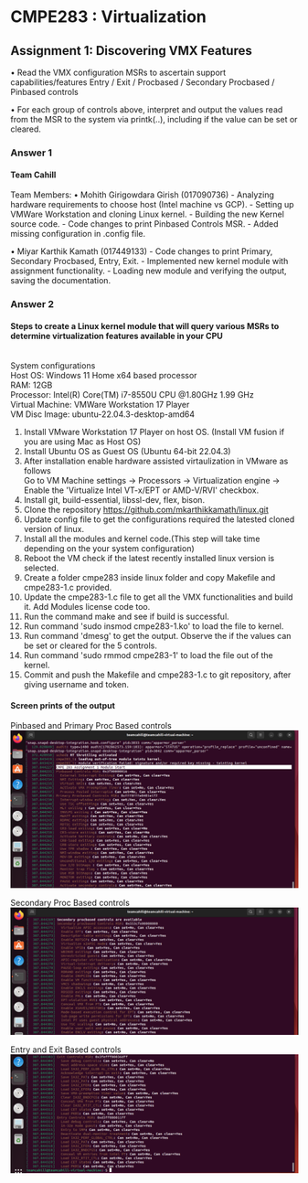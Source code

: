# CMPE283 : Virtualization<br />
## Assignment 1: Discovering VMX Features<br />

• Read the VMX configuration MSRs to ascertain support capabilities/features
Entry / Exit / Procbased / Secondary Procbased / Pinbased controls<br />

• For each group of controls above, interpret and output the values read from the MSR to the system
via printk(..), including if the value can be set or cleared.<br />

### Answer 1

#### Team Cahill

Team Members:
• Mohith Girigowdara Girish (017090736)
	- Analyzing hardware requirements to choose host (Intel machine vs GCP).
	- Setting up VMWare Workstation and cloning Linux kernel.
	- Building the new Kernel source code.
	- Code changes to print Pinbased Controls MSR.
	- Added missing configuration in .config file.

• Miyar Karthik Kamath (017449133)
	- Code changes to print Primary, Secondary Procbased, Entry, Exit.
	- Implemented new kernel module with assignment functionality.
	- Loading new module and verifying the output, saving the documentation.


### Answer 2

#### Steps to create a Linux kernel module that will query various MSRs to determine virtualization features available in your CPU<br />
<br />
System configurations<br />
Host OS: Windows 11 Home x64 based processor<br />
RAM: 12GB <br />
Processor: Intel(R) Core(TM) i7-8550U CPU @1.80GHz 1.99 GHz<br />
Virtual Machine: VMWare Workstation 17 Player<br />
VM Disc Image: ubuntu-22.04.3-desktop-amd64<br />

1) Install VMware Workstation 17 Player on host OS. (Install VM fusion if you are using Mac as Host OS)<br />
2) Install Ubuntu OS as Guest OS (Ubuntu 64-bit 22.04.3) <br />
3) After installation enable hardware assisted virtaulization in VMware as follows <br />
Go to VM Machine settings -> Processors -> Virtualization engine -> Enable the 'Virtualize Intel VT-x/EPT or AMD-V/RVI' checkbox.<br />
4) Install  git, build-essential, libssl-dev, flex, bison.<br />
5) Clone the repository https://github.com/mkarthikkamath/linux.git<br />
6) Update config file to get the configurations required the latested cloned version of linux.<br />
7) Install all the modules and kernel code.(This step will take time depending on the your system configuration)<br />
8) Reboot the VM check if the latest recently installed linux version is selected.<br />
9) Create a folder cmpe283 inside linux folder and copy Makefile and cmpe283-1.c provided.<br />
10) Update the cmpe283-1.c file to get all the VMX functionalities and build it. Add Modules license code too. <br/>
11) Run the command make and see if build is successful.<br />
12) Run command 'sudo insmod cmpe283-1.ko' to load the file to kernel.<br />
13) Run command 'dmesg' to get the output. Observe the if the values can be set or cleared for the 5 controls.<br />
14) Run command 'sudo rmmod cmpe283-1' to load the file out of the kernel.<br />
15) Commit and push the Makefile and cmpe283-1.c to git repository, after giving username and token.<br />

#### Screen prints of the output

Pinbased and Primary Proc Based controls
![alt text](https://github.com/mkarthikkamath/linux/blob/master/cmpe283/Assignment%201/Pinbased%20and%20Primary%20Procbased%20Controls.png?raw=true)

Secondary Proc Based controls
![alt text](https://github.com/mkarthikkamath/linux/blob/master/cmpe283/Assignment%201/Procbased%20Controls.png?raw=true)

Entry and Exit Based controls
![alt text](https://github.com/mkarthikkamath/linux/blob/master/cmpe283/Assignment%201/Entry%20and%20Exit%20Controls.png?raw=true)

